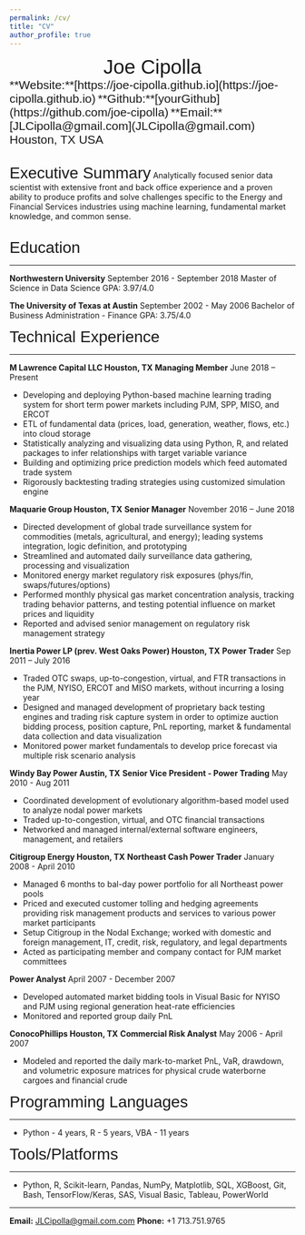 ```yaml
---
permalink: /cv/
title: "CV"
author_profile: true
---
```


<center><span style="font-family:sans-serif; font-size:2.5em;">Joe Cipolla</span></center>
<right><span style="font-family:sans-serif; font-size:1.5em;">**Website:**[https://joe-cipolla.github.io](https://joe-cipolla.github.io)</span></right>
<right><span style="font-family:sans-serif; font-size:1.5em;">**Github:**[yourGithub](https://github.com/joe-cipolla)</span></right>
<right><span style="font-family:sans-serif; font-size:1.5em;">**Email:**[JLCipolla@gmail.com](JLCipolla@gmail.com)</span></right>
<right><span style="font-family:sans-serif; font-size:1.5em;">Houston, TX USA</span></right>
<br/><br/>

<span style="font-family:sans-serif; font-size:2em;">Executive Summary</span>
Analytically focused senior data scientist with extensive front and back office experience and a proven
ability to produce profits and solve challenges specific to the Energy and Financial Services
industries using machine learning, fundamental market knowledge, and common sense.
<br/><br/>


<span style="font-family:sans-serif; font-size:2em;">Education</span>
<br />
- - - -

**Northwestern University**                                September 2016 - September 2018
Master of Science in Data Science
GPA: 3.97/4.0

**The University of Texas at Austin**                      September 2002 - May 2006
Bachelor of Business Administration - Finance
GPA: 3.75/4.0

<span style="font-family:sans-serif; font-size:2em;">Technical Experience</span>
<br />
- - - -

**M Lawrence Capital LLC   Houston, TX**
**Managing Member**               June 2018 – Present
*	Developing and deploying Python-based machine learning trading system for short term power markets
  including PJM, SPP, MISO, and ERCOT
*	ETL of fundamental data (prices, load, generation, weather, flows, etc.) into cloud storage
*	Statistically analyzing and visualizing data using Python, R, and related packages to infer
  relationships with target variable variance
*	Building and optimizing price prediction models which feed automated trade system
*	Rigorously backtesting trading strategies using customized simulation engine

**Maquarie Group   Houston, TX**
**Senior Manager**               November 2016 – June 2018
*	Directed development of global trade surveillance system for commodities (metals, agricultural,
  and energy); leading systems integration, logic definition, and prototyping
* Streamlined and automated daily surveillance data gathering, processing and visualization
* Monitored energy market regulatory risk exposures (phys/fin, swaps/futures/options)
* Performed monthly physical gas market concentration analysis, tracking trading behavior patterns,
  and testing potential influence on market prices and liquidity
* Reported and advised senior management on regulatory risk management strategy


**Inertia Power LP (prev. West Oaks Power)   Houston, TX**
**Power Trader**               Sep 2011 – July 2016
* Traded OTC swaps, up-to-congestion, virtual, and FTR transactions in the PJM, NYISO, ERCOT and
  MISO markets, without incurring a losing year
* Designed and managed development of proprietary back testing engines and trading risk capture
  system in order to optimize auction bidding process, position capture, PnL reporting, market
  & fundamental data collection and data visualization
* Monitored power market fundamentals to develop price forecast via multiple risk scenario analysis


**Windy Bay Power   Austin, TX**
**Senior Vice President - Power Trading**               May 2010 - Aug 2011
*	Coordinated development of evolutionary algorithm-based model used to analyze nodal power markets
*	Traded up-to-congestion, virtual, and OTC financial transactions
*	Networked and managed internal/external software engineers, management, and retailers


**Citigroup Energy   Houston, TX**
**Northeast Cash Power Trader**               January 2008 - April 2010
* Managed 6 months to bal-day power portfolio for all Northeast power pools
* Priced and executed customer tolling and hedging agreements providing risk management
  products and services to various power market participants
* Setup Citigroup in the Nodal Exchange; worked with domestic and foreign management, IT,
  credit, risk, regulatory, and legal departments
* Acted as participating member and company contact for PJM market committees

**Power Analyst**               April 2007 - December 2007
* Developed automated market bidding tools in Visual Basic for NYISO and PJM using regional
  generation heat-rate efficiencies
* Monitored and reported group daily PnL


**ConocoPhillips   Houston, TX**
**Commercial Risk Analyst**               May 2006 - April 2007
*	Modeled and reported the daily mark-to-market PnL, VaR, drawdown, and volumetric exposure
  matrices for physical crude waterborne cargoes and financial crude



<span style="font-family:sans-serif; font-size:2em;">Programming Languages</span>
<br />
- - - -

   * Python - 4 years, R - 5 years, VBA - 11 years


<span style="font-family:sans-serif; font-size:2em;">Tools/Platforms</span>
<br />
- - - -

* Python, R, Scikit-learn, Pandas, NumPy, Matplotlib, SQL, XGBoost, Git, Bash, TensorFlow/Keras, SAS, Visual Basic, Tableau, PowerWorld



- - - -
**Email:** JLCipolla@gmail.com.com
**Phone:** +1 713.751.9765
